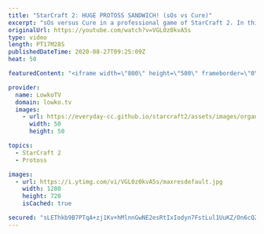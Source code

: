 ```yaml
---
title: "StarCraft 2: HUGE PROTOSS SANDWICH! (sOs vs Cure)"
excerpt: "sOs versus Cure in a professional game of StarCraft 2. In this Protoss versus Terran we have both players deciding to rush the opponent's main base after the early game. A wild base race ensues.  Support my work: http://www.patreon.com/lowkotv  My second channel: http://lowko.tv/morelowko Lowko Merch:"
originalUrl: https://youtube.com/watch?v=VGL0z0kvA5s
type: video
length: PT17M28S
publishedDateTime: 2020-08-27T09:25:09Z
heat: 50

featuredContent: "<iframe width=\"800\" height=\"500\" frameborder=\"0\" src=\"https://www.youtube.com/embed/VGL0z0kvA5s\" allow=\"accelerometer; autoplay; encrypted-media; gyroscope; picture-in-picture\" allowfullscreen></iframe>"

provider:
  name: LowkoTV
  domain: lowko.tv
  images:
    - url: https://everyday-cc.github.io/starcraft2/assets/images/organizations/lowko.tv-50x50.jpg
      width: 50
      height: 50

topics:
  - StarCraft 2
  - Protoss

images:
  - url: https://i.ytimg.com/vi/VGL0z0kvA5s/maxresdefault.jpg
    width: 1280
    height: 720
    isCached: true

secured: "sLEThkb9B7PTqA+zj1Kv+hMlnnGwNE2esRtIxIodyn7FstLul1UuKZ/On6cQZ+o1mQ/geJxH/W6NLKe1yCH/8MA36mULdSVE86Ho0xPM2KzVnTT719wen9K+utAeu+GFe7vlSnSmo44Ne/oxhhc3AScXxB4xIVDKtz2BeRaPcZTXmkcmJxywMC1UtNTbSXBPLoDMZxjelGn7669UkX6aBbPxfD+UJipYGWeheJiqVVj7LisLRM+1lKrW8tS5Dtx7tnHLvNm+3AxndLMOn95rRBAbno5XR1u6pvqVvt6+kx6nzDYSV12R8k4w+3aX+8+F24Q+AAVcz/ktX72+8iXR08Z+nNJoiQHVEOLqxlgaED2EZ0mII5PzJfD3mhx6q1QFqvBfry6tA6sU1wuDi4l9Xu8K/kcr9wDuuEhCQxLVvsc=;Nh+W5fqzVFVznoMeU5R5YQ=="
---
```


